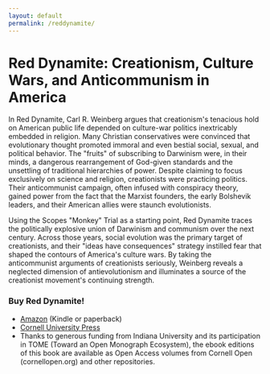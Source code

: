 ```yaml
---
layout: default
permalink: /reddynamite/
---
```


# Red Dynamite: Creationism, Culture Wars, and Anticommunism in America 

In Red Dynamite, Carl R. Weinberg argues that creationism's tenacious hold on American public life depended on culture-war politics inextricably embedded in religion. Many Christian conservatives were convinced that evolutionary thought promoted immoral and even bestial social, sexual, and political behavior. The "fruits" of subscribing to Darwinism were, in their minds, a dangerous rearrangement of God-given standards and the unsettling of traditional hierarchies of power. Despite claiming to focus exclusively on science and religion, creationists were practicing politics. Their anticommunist campaign, often infused with conspiracy theory, gained power from the fact that the Marxist founders, the early Bolshevik leaders, and their American allies were staunch evolutionists. 
  
Using the Scopes "Monkey" Trial as a starting point, Red Dynamite traces the politically explosive union of Darwinism and communism over the next century. Across those years, social evolution was the primary target of creationists, and their "ideas have consequences" strategy instilled fear that shaped the contours of America's culture wars. By taking the anticommunist arguments of creationists seriously, Weinberg reveals a neglected dimension of antievolutionism and illuminates a source of the creationist movement's continuing strength.

### Buy Red Dynamite!

- [Amazon](https://www.amazon.com/Red-Dynamite-Creationism-Anticommunism-America-ebook/dp/B08YP5STF8/ref=sr_1_1?dchild=1&keywords=red+dynamite&qid=1629303176&sr=8-1) (Kindle or paperback)
- [Cornell University Press](https://www.cornellpress.cornell.edu/book/9781501759291/red-dynamite/#bookTabs=1Thanks)
- Thanks to generous funding from Indiana University and its participation in TOME (Toward an Open Monograph Ecosystem), the ebook editions of this book are available as Open Access volumes from Cornell Open (cornellopen.org) and other repositories.

